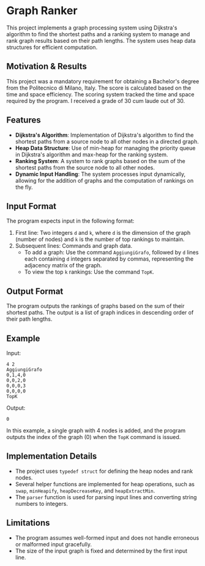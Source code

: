 
# Graph Ranker

This project implements a graph processing system using Dijkstra's algorithm to find the shortest paths and a ranking system to manage and rank graph results based on their path lengths. The system uses heap data structures for efficient computation.

## Motivation & Results
This project was a mandatory requirement for obtaining a Bachelor's degree from the Politecnico di Milano, Italy.
The score is calculated based on the time and space efficiency. The scoring system tracked the time and space required by the program.
I received a grade of 30 cum laude out of 30.

## Features

- **Dijkstra's Algorithm**: Implementation of Dijkstra's algorithm to find the shortest paths from a source node to all other nodes in a directed graph.
- **Heap Data Structure**: Use of min-heap for managing the priority queue in Dijkstra's algorithm and max-heap for the ranking system.
- **Ranking System**: A system to rank graphs based on the sum of the shortest paths from the source node to all other nodes.
- **Dynamic Input Handling**: The system processes input dynamically, allowing for the addition of graphs and the computation of rankings on the fly.


## Input Format

The program expects input in the following format:

1. First line: Two integers `d` and `k`, where `d` is the dimension of the graph (number of nodes) and `k` is the number of top rankings to maintain.
2. Subsequent lines: Commands and graph data.
   - To add a graph: Use the command `AggiungiGrafo`, followed by `d` lines each containing `d` integers separated by commas, representing the adjacency matrix of the graph.
   - To view the top `k` rankings: Use the command `TopK`.

## Output Format

The program outputs the rankings of graphs based on the sum of their shortest paths. The output is a list of graph indices in descending order of their path lengths.

## Example

Input:

```
4 2
AggiungiGrafo
0,1,4,0
0,0,2,0
0,0,0,3
0,0,0,0
TopK
```

Output:

```
0
```

In this example, a single graph with 4 nodes is added, and the program outputs the index of the graph (0) when the `TopK` command is issued.

## Implementation Details

- The project uses `typedef struct` for defining the heap nodes and rank nodes.
- Several helper functions are implemented for heap operations, such as `swap`, `minHeapify`, `heapDecreaseKey`, and `heapExtractMin`.
- The `parser` function is used for parsing input lines and converting string numbers to integers.

## Limitations

- The program assumes well-formed input and does not handle erroneous or malformed input gracefully.
- The size of the input graph is fixed and determined by the first input line.
